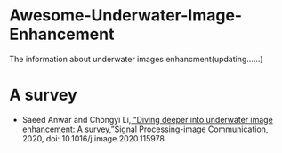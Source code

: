 # Awesome-Underwater-Image-Enhancement
The information about underwater images enhancment(updating……)

# A survey
* Saeed Anwar and Chongyi Li,[ “Diving deeper into underwater image enhancement: A survey,”](https://www.sciencedirect.com/science/article/abs/pii/S0923596520301478)Signal Processing-image Communication, 2020, doi: 10.1016/j.image.2020.115978.
